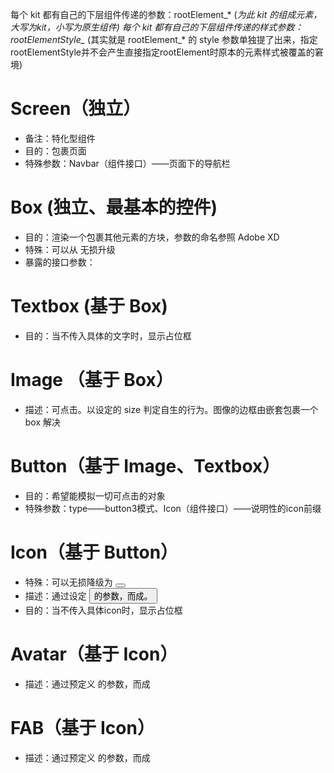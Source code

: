 每个 kit 都有自己的下层组件传递的参数：rootElement_* (*为此 kit 的组成元素，大写为kit，小写为原生组件)
每个 kit 都有自己的下层组件传递的样式参数：rootElementStyle_* (其实就是 rootElement_* 的 style 参数单独提了出来，指定rootElementStyle并不会产生直接指定rootElement时原本的元素样式被覆盖的窘境)


# Screen（独立）
- 备注：特化型组件
- 目的：包裹页面
- 特殊参数：Navbar（组件接口）——页面下的导航栏

# Box (独立、最基本的控件)
- 目的：渲染一个包裹其他元素的方块，参数的命名参照 Adobe XD
- 特殊：可以从 <View> 无损升级
- 暴露的接口参数：

# Textbox (基于 Box)
- 目的：当不传入具体的文字时，显示占位框

# Image （基于 Box）
- 描述：可点击。以设定的 size 判定自生的行为。图像的边框由嵌套包裹一个 box 解决

# Button（基于 Image、Textbox）
- 目的：希望能模拟一切可点击的对象
- 特殊参数：type——button3模式、Icon（组件接口）——说明性的icon前缀

# Icon（基于 Button）
- 特殊：可以无损降级为 <Button>
- 描述：通过设定 <Button> 的参数，而成。
- 目的：当不传入具体icon时，显示占位框

# Avatar（基于 Icon）
- 描述：通过预定义 <Icon> 的参数，而成

# FAB（基于 Icon）
- 描述：通过预定义 <Icon> 的参数，而成



<!-- todo: 为了逻辑更直观，为了填写更方便，做成表格 -->